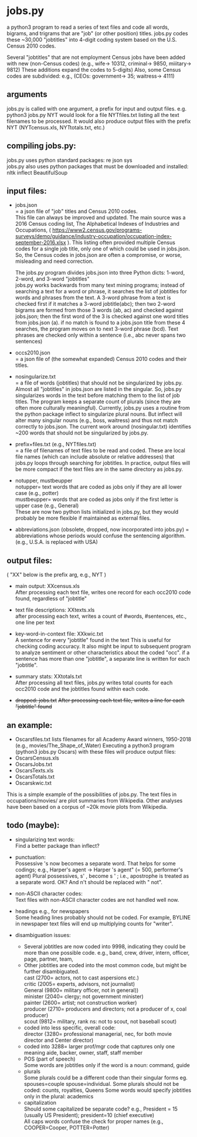 # jobs.py  
a python3 program to read a series of text files and code all words, bigrams, and trigrams that are "job" (or other position) titles.
jobs.py codes these ~30,000 "jobtitles" into 4-digit coding system based on the U.S. Census 2010 codes.

Several "jobtitles" that are not employment Census jobs have been added with new (non-Census codes)
(e.g., wife-> 10312, criminal-> 9850, miiitary-> 9812)
These additions expand the codes to 5-digits)
Also, some Census codes are subdivided: e.g., (CEOs: government-> 35;  waitress-> 4111)

## arguments  
jobs.py is called with one argument, a prefix for input and output files.
e.g. python3 jobs.py NYT
would look for a file NYTfiles.txt listing all the text filenames to be processed.
It would also produce output files with the prefix NYT (NYTcensus.xls, NYTtotals.txt, etc.)

## compiling jobs.py:  
jobs.py uses python standard packages: re json sys  
jobs.py also uses python packages that must be downloaded and installed: nltk inflect BeautifulSoup

## input files:  
- jobs.json  
= a json file of "job" titles and Census 2010 codes.  
This file can always be improved and updated.
The main source was a 2016 Census coding list, The Alphabetical Indexes of Industries and Occupations, ( https://www2.census.gov/programs-surveys/demo/guidance/industry-occupation/occupation-index-september-2016.xlsx ).
This listing often provided multiple Census codes for a single job title, only one of which could be used in jobs.json.
So, the Census codes in jobs.json are often a compromise, or worse, misleading and need correction.  

    The jobs.py program divides jobs.json into three Python dicts: 1-word, 2-word, and 3-word "jobtitles"  
jobs.py works backwards from many text mining programs;
instead of searching a text for a word or phrase,
it searches the list of jobtitles for words and phrases from the text.
A 3-word phrase from a text is checked first if it matches a 3-word jobtitle(abc);
then two 2-word bigrams are formed from those 3 words (ab, ac) and checked against jobs.json;
then the first word of the 3 is checked against one word titles from jobs.json (a).
if no match is found to a jobs.json title from these 4 searches, the program moves on to next 3-word phrase (bcd).
Text phrases are checked only within a sentence (i.e., abc never spans two sentences)

- occs2010.json   
= a json file of (the somewhat expanded) Census 2010 codes and their titles.

- nosingularize.txt   
= a file of words (jobtitles) that should not be singularized by jobs.py.
Almost all "jobtitles" in jobs.json are listed in the singular.
So, jobs.py singularizes words in the text before matching them to the list of job titles.
The program keeps a separate count of plurals (since they are often more culturally meaningful).
Currently, jobs.py uses a routine from the python package inflect to singularize plural nouns.
But inflect will alter many singular nouns (e.g., boss, waitress) and thus not match correctly to jobs.json. 
The current work around (nosingular.txt) identifies ~200  words that should not be singularized by jobs.py.

- prefix+files.txt (e.g., NYTfiles.txt)  
= a file of filenames of text files to be read and coded.
These are local file names (which can include absolute or relative addresses) that jobs.py loops through searching for jobtitles.
In practice, output files will be more compact if the text files are in the same directory as jobs.py.

- notupper, mustbeupper  
notupper= text words that are coded as jobs only if they are all lower case (e.g., potter)  
mustbeupper= words that are coded as jobs only if the first letter is upper case (e.g., General)  
These are now two python lists initialized in jobs.py, but they would probably be more flexible if maintained as external files.

- abbreviations.json (obsolete, dropped, now incorporated into jobs.py)
= abbreviations whose periods would confuse the sentencing algorithm.
(e.g., U.S.A. is replaced with USA)

## output files:  
( "XX" below is the prefix arg, e.g., NYT )

- main output: XXcensus.xls  
After processing each text file, writes one record for each occ2010 code found, regardless of "jobtitle"

- text file descriptions: XXtexts.xls  
after processing each text, writes a count of #words, #sentences, etc., one line per text

- key-word-in-context file: XXkwic.txt  
A sentence for every "jobtitle" found in the text
This is useful for checking coding accuracy.
It also might be input to subsequent program to analyze sentiment or other characteristics about the coded "occ".
if a sentence has more than one "jobtitle", a separate line is written for each "jobtitle".

- summary stats: XXtotals.txt  
After processing all text files, jobs.py writes total counts for each occ2010 code and the jobtitles found within each code.

- ~~dropped: jobs.txt~~
~~After processing each text file, writes a line for each "jobtitle" found~~

## an example:

- Oscarsfiles.txt lists filenames for all Academy Award winners, 1950-2018 (e.g., movies/The_Shape_of_Water)
Executing a python3 program (python3 jobs.py Oscars) with these files will produce output files:
- OscarsCensus.xls
- OscarsJobs.txt
- OscarsTexts.xls
- OscarsTotals.txt
- Oscarskwic.txt

This is a simple example of the possibilities of jobs.py.  The text files in occupations/movies/ are
plot summaries from Wikipedia.  Other analyses have been based on a corpus of ~20k movie plots from Wikipedia.


## todo (maybe):

- singularizing text words:  
Find a better package than inflect?

- punctuation:  
Possessive 's now becomes a separate word.  That helps for some codings;
e.g., Harper's agent -> Harper 's agent" (= 500, performer's agent)
Plural possessives, s' , become s '  ; i.e., apostrophe is treated as a separate word.  OK?
And n't should be replaced with " not".

- non-ASCII character codes:  
Text files with non-ASCII character codes are not handled well now.

- headings e.g., for newspapers  
Some heading lines probably should not be coded. 
For example, BYLINE in newspaper text files will end up multiplying counts for "writer".

- disambiguation issues:  
    -  Several jobtitles are now coded into 9998, indicating they could be more than one possible code.
e.g., band, crew, driver, intern, officer, page, partner, team,
    -  Other jobtitles are coded into the most common code, but might be further disambiguated.  
cast (2700= actors, not to cast aspersions etc.)  
critic (2005= experts, advisors, not journalist)  
General (9800= military officer, not in general))  
minister (2040= clergy; not government minister)  
painter (2600= artist; not construction worker)  
producer (2710= producers and directors; not a producer of x, coal producer)  
scout (9812= military, rank ns: not to scout, not baseball scout)  
    -  coded into less specific, overall code:  
director (3280= professional managerial, nec, for both movie director and Center director)
    -  coded into 3288= larger prof/mgr code that captures only one meaning
aide, backer, owner, staff, staff member
    -  POS (part of speech)   
Some words are jobtitles only if the word is a noun: command, guide  
    - plurals  
Some plurals could be a different code than their singular forms eg. spouses=couple spouse=individual.
Some plurals should not be coded: counts, royalties, Queens
Some words would specify jobtitles only in the plural: academics
    - capitalization  
Should some capitalized be separate code?
e.g., President = 15 (usually US President); president=10 (chief executive)  
All caps words confuse the check for proper names (e.g., COOPER=Cooper, POTTER=Potter)  
